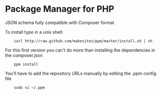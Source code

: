 # Package Manager for PHP

JSON schema fully compatible with Composer format

To install type in a unix shell: 
```
	curl http://raw.github.com/makesites/ppm/master/install.sh | sh
```
For this first version you can't do more than installing the dependencies in the composer.json
```
	ppm install
```
You'll have to add the repository URLs manually by editing the .ppm config file
```
	sudo vi ~/.ppm
```


